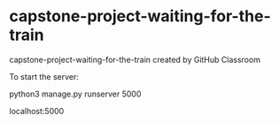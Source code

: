# capstone-project-waiting-for-the-train
capstone-project-waiting-for-the-train created by GitHub Classroom

To start the server:

python3 manage.py runserver 5000

localhost:5000

